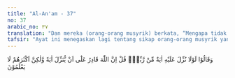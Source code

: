 ```yaml
---
title: "Al-An'am - 37"
no: 37
arabic_no: ٣٧
translation: "Dan mereka (orang-orang musyrik) berkata, “Mengapa tidak diturunkan kepadanya (Muhammad) suatu mukjizat dari Tuhannya?” Katakanlah, “Sesungguhnya Allah berkuasa menurunkan suatu mukjizat, tetapi kebanyakan mereka tidak mengetahui.”"
tafsir: "Ayat ini menegaskan lagi tentang sikap orang-orang musyrik yang sangat ingkar kepada seruan Nabi Muhammad dan kepada ayat-ayat Allah. Mereka meminta agar diturunkan kepada mereka bukti-bukti dan keterangan-keterangan tentang kebenaran kenabian Muhammad, sebagaimana yang pernah diturunkan kepada Rasul-rasul dahulu. Mereka tidak merasa cukup dengan bukti-bukti dan keterangan-keterangan yang terdapat di dalam Al-Qur'an, padahal bukti dan keterangan yang terdapat di dalam Al-Qur'an itu adalah yang paling tinggi nilainya bagi orang-orang yang mau menggunakan akal, pikiran dan mata hatinya. Mereka tetap menuntut agar diturunkan bukti dan keterangan seperti telah diturunkan kepada umat-umat yang dahulu, tetapi mereka tidak mau memikirkan dan mengambil pelajaran dari sunnah Allah yang berlaku bagi orang-orang yang menerima bukti dan keterangan seperti itu serta akibat yang dialami oleh orang-orang dahulu, yaitu mereka dihancur leburkan di dunia dan di akhirat mendapat azab yang pedih, karena mereka tetap dalam keingkaran dan tidak memperhatikan bukti-bukti dan keterangan-keterangan itu.\n\nOrang-orang musyrik Mekah itu tidak mau tahu bagaimana kasih sayang Allah kepada mereka, yaitu mengapa Allah tidak menurunkan bukti dan keterangan seperti yang diturunkan kepada umat yang dahulu, agar mereka tidak dihancurkan di dunia ini, dengan demikian mereka mendapat kesempatan untuk bertobat dan berbuat baik, tetapi mereka tidak mau mensyukuri nikmat Allah yang telah diturunkan kepada mereka, tetapi tetap ingkar dan membangkang.\n\nSebenarnya Allah Kuasa menurunkan apa yang mereka minta, tetapi Allah berbuat menurut kehendak-Nya, Dia hanya menurunkan bukti dan keterangan, Dia tidak menurunkan bukti dan keterangan berdasarkan permintaan dan hawa nafsu orang-orang musyrik, apalagi bila permintaan itu adalah semata-mata untuk melemahkan dan menyulitkan Nabi."
---
```

وَقَالُوْا لَوْلَا نُزِّلَ عَلَيْهِ اٰيَةٌ مِّنْ رَّبِّهٖۗ قُلْ اِنَّ اللّٰهَ قَادِرٌ عَلٰٓى اَنْ يُّنَزِّلَ اٰيَةً وَّلٰكِنَّ اَكْثَرَهُمْ لَا يَعْلَمُوْنَ